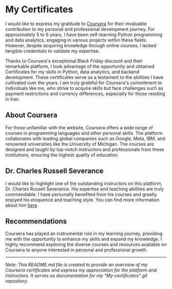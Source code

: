 # My Certificates

I would like to express my gratitude to [Coursera](https://www.coursera.org) for their invaluable contribution to my personal and professional development journey. For approximately 5 to 6 years, I have been self-learning Python programming and data analytics, engaging in various projects within these fields. However, despite acquiring knowledge through online courses, I lacked tangible credentials to validate my expertise.

Thanks to Coursera's exceptional Black Friday discount and their remarkable platform, I took advantage of the opportunity and obtained Certificates for my skills in Python, data analytics, and backend development. These certificates serve as a testament to the abilities I have cultivated over the years. I am truly grateful for Coursera's commitment to individuals like me, who strive to acquire skills but face challenges such as payment restrictions and currency differences, especially for those residing in Iran.

## About Coursera

For those unfamiliar with the website, Coursera offers a wide range of courses in programming languages and other personal skills. The platform collaborates with leading global companies such as Google, Meta, IBM, and renowned universities like the University of Michigan. The courses are designed and taught by top-notch instructors and professionals from these institutions, ensuring the highest quality of education.

## Dr. Charles Russell Severance

I would like to highlight one of the outstanding instructors on this platform, Dr. Charles Russell Severance. His expertise and teaching abilities are truly commendable. I have personally benefited from his courses and greatly enjoyed his eloquence and teaching style. You can find more information about him [here](https://www.coursera.org/instructor/drchuck).

## Recommendations

Coursera has played an instrumental role in my learning journey, providing me with the opportunity to enhance my skills and expand my knowledge. I highly recommend exploring the diverse courses and resources available on Coursera to anyone interested in personal and professional growth.

---

*Note: This README.md file is created to provide an overview of my Coursera certificates and express my appreciation for the platform and instructors. It serves as documentation for my "My-certificates" git repository.*
